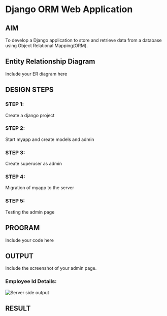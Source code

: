 # Django ORM Web Application

## AIM
To develop a Django application to store and retrieve data from a database using Object Relational Mapping(ORM).

## Entity Relationship Diagram

Include your ER diagram here

## DESIGN STEPS

### STEP 1:

Create a django project 

### STEP 2:

Start myapp and create models and admin

### STEP 3:

Create superuser as admin 

### STEP 4:

Migration of myapp to the server

### STEP 5:

Testing the admin page 

## PROGRAM

Include your code here

## OUTPUT

Include the screenshot of your admin page.

### Employee Id Details:

![Server side output](./images/Serveroutput.png)
## RESULT
